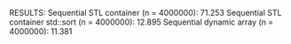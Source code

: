 RESULTS:
Sequential STL container (n = 4000000): 71.253
Sequential STL container std::sort (n = 4000000): 12.895
Sequential dynamic array (n = 4000000): 11.381
